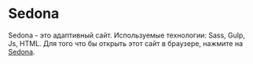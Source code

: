 # Sedona
Sedona - это адаптивный сайт. Используемые технологии: Sass, Gulp, Js, HTML. 
Для того что бы открыть этот сайт в браузере, нажмите на [Sedona](https://dmitry-alexeenko.github.io/Sedona.html_sass_gulp_js/).
